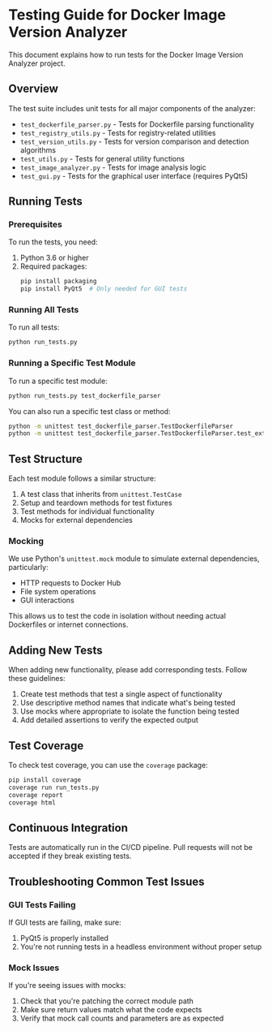 # Testing Guide for Docker Image Version Analyzer

This document explains how to run tests for the Docker Image Version Analyzer project.

## Overview

The test suite includes unit tests for all major components of the analyzer:

- `test_dockerfile_parser.py` - Tests for Dockerfile parsing functionality
- `test_registry_utils.py` - Tests for registry-related utilities
- `test_version_utils.py` - Tests for version comparison and detection algorithms
- `test_utils.py` - Tests for general utility functions
- `test_image_analyzer.py` - Tests for image analysis logic
- `test_gui.py` - Tests for the graphical user interface (requires PyQt5)

## Running Tests

### Prerequisites

To run the tests, you need:

1. Python 3.6 or higher
2. Required packages:
   ```bash
   pip install packaging
   pip install PyQt5  # Only needed for GUI tests
   ```

### Running All Tests

To run all tests:

```bash
python run_tests.py
```

### Running a Specific Test Module

To run a specific test module:

```bash
python run_tests.py test_dockerfile_parser
```

You can also run a specific test class or method:

```bash
python -m unittest test_dockerfile_parser.TestDockerfileParser
python -m unittest test_dockerfile_parser.TestDockerfileParser.test_extract_single_image
```

## Test Structure

Each test module follows a similar structure:

1. A test class that inherits from `unittest.TestCase`
2. Setup and teardown methods for test fixtures
3. Test methods for individual functionality
4. Mocks for external dependencies

### Mocking

We use Python's `unittest.mock` module to simulate external dependencies, particularly:

- HTTP requests to Docker Hub
- File system operations
- GUI interactions

This allows us to test the code in isolation without needing actual Dockerfiles or internet connections.

## Adding New Tests

When adding new functionality, please add corresponding tests. Follow these guidelines:

1. Create test methods that test a single aspect of functionality
2. Use descriptive method names that indicate what's being tested
3. Use mocks where appropriate to isolate the function being tested
4. Add detailed assertions to verify the expected output

## Test Coverage

To check test coverage, you can use the `coverage` package:

```bash
pip install coverage
coverage run run_tests.py
coverage report
coverage html
```

## Continuous Integration

Tests are automatically run in the CI/CD pipeline. Pull requests will not be accepted if they break existing tests.

## Troubleshooting Common Test Issues

### GUI Tests Failing

If GUI tests are failing, make sure:
1. PyQt5 is properly installed
2. You're not running tests in a headless environment without proper setup

### Mock Issues

If you're seeing issues with mocks:
1. Check that you're patching the correct module path
2. Make sure return values match what the code expects
3. Verify that mock call counts and parameters are as expected
